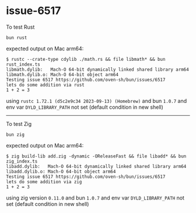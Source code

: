 # issue-6517

To test Rust


`bun rust`

expected output on Mac arm64:


```
$ rustc --crate-type cdylib ./math.rs && file libmath* && bun rust_index.ts
libmath.dylib:   Mach-O 64-bit dynamically linked shared library arm64
libmath.dylib.o: Mach-O 64-bit object arm64
Testing issue 6517 https://github.com/oven-sh/bun/issues/6517
lets do some addition via rust
1 + 2 = 3
```

using `rustc 1.72.1 (d5c2e9c34 2023-09-13) (Homebrew)`
and bun `1.0.7`
and env var `DYLD_LIBRARY_PATH` not set (default condition in new shell)

--------------------------------------

To test Zig

`bun zig`

expected output on Mac arm64:

```
$ zig build-lib add.zig -dynamic -OReleaseFast && file libadd* && bun zig_index.ts
libadd.dylib:   Mach-O 64-bit dynamically linked shared library arm64
libadd.dylib.o: Mach-O 64-bit object arm64
Testing issue 6517 https://github.com/oven-sh/bun/issues/6517
lets do some addition via zig
1 + 2 = 3
```

using zig version `0.11.0`
and bun `1.0.7`
and env var `DYLD_LIBRARY_PATH` not set (default condition in new shell)
